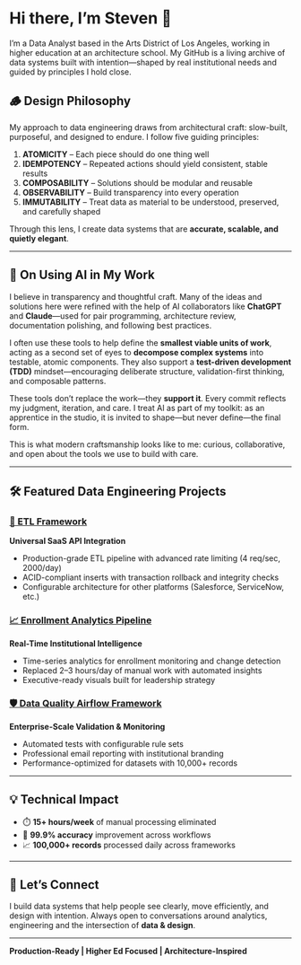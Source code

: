 # Hi there, I’m Steven 👋

I’m a Data Analyst based in the Arts District of Los Angeles, working in higher education at an architecture school. My GitHub is a living archive of data systems built with intention—shaped by real institutional needs and guided by principles I hold close.

## 🪵 Design Philosophy

My approach to data engineering draws from architectural craft: slow-built, purposeful, and designed to endure. I follow five guiding principles:

1. **ATOMICITY** – Each piece should do one thing well  
2. **IDEMPOTENCY** – Repeated actions should yield consistent, stable results  
3. **COMPOSABILITY** – Solutions should be modular and reusable  
4. **OBSERVABILITY** – Build transparency into every operation  
5. **IMMUTABILITY** – Treat data as material to be understood, preserved, and carefully shaped  

Through this lens, I create data systems that are **accurate, scalable, and quietly elegant**.

---

## 🤖 On Using AI in My Work

I believe in transparency and thoughtful craft. Many of the ideas and solutions here were refined with the help of AI collaborators like **ChatGPT** and **Claude**—used for pair programming, architecture review, documentation polishing, and following best practices.

I often use these tools to help define the **smallest viable units of work**, acting as a second set of eyes to **decompose complex systems** into testable, atomic components. They also support a **test-driven development (TDD)** mindset—encouraging deliberate structure, validation-first thinking, and composable patterns.

These tools don’t replace the work—they **support it**. Every commit reflects my judgment, iteration, and care. I treat AI as part of my toolkit: as an apprentice in the studio, it is invited to shape—but never define—the final form.

This is what modern craftsmanship looks like to me: curious, collaborative, and open about the tools we use to build with care.

---

## 🛠️ Featured Data Engineering Projects

### [🔐 ETL Framework](./etl-framework/)  
**Universal SaaS API Integration**  
- Production-grade ETL pipeline with advanced rate limiting (4 req/sec, 2000/day)  
- ACID-compliant inserts with transaction rollback and integrity checks  
- Configurable architecture for other platforms (Salesforce, ServiceNow, etc.)

### [📈 Enrollment Analytics Pipeline](./enrollment-analytics-pipeline/)  
**Real-Time Institutional Intelligence**  
- Time-series analytics for enrollment monitoring and change detection  
- Replaced 2–3 hours/day of manual work with automated insights  
- Executive-ready visuals built for leadership strategy  

### [🛡️ Data Quality Airflow Framework](https://github.com/teeeven/data-quality-airflow-framework) 
**Enterprise-Scale Validation & Monitoring**  
- Automated tests with configurable rule sets  
- Professional email reporting with institutional branding  
- Performance-optimized for datasets with 10,000+ records  

---

## 💡 Technical Impact

- ⏱️ **15+ hours/week** of manual processing eliminated  
- 🎯 **99.9% accuracy** improvement across workflows  
- 📈 **100,000+ records** processed daily across frameworks  

---

## 🤝 Let’s Connect

I build data systems that help people see clearly, move efficiently, and design with intention. Always open to conversations around analytics, engineering and the intersection of **data & design**.

---

**Production-Ready | Higher Ed Focused | Architecture-Inspired**
